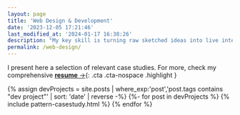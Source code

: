 ```yaml
---
layout: page
title: 'Web Design & Development'
date: '2023-12-05 17:21:46'
last_modified_at: '2024-01-17 16:38:26'
description: "My key skill is turning raw sketched ideas into live interfaces, studying and modifying them through user testing, always keeping a strong eye to accessibility, performance, and good design balance."
permalink: /web-design/
---
```

I present here a selection of relevant case studies. For more, check my comprehensive&nbsp;[**resume**&nbsp;&rarr;](https://web.minutestomidnight.co.uk){: .cta .cta-nospace .highlight }

<div class="case-studies h-feed">
	{% assign devProjects = site.posts | where_exp:'post','post.tags contains "dev project"' | sort: 'date' | reverse -%}
	{%- for post in devProjects %}
	{% include pattern-casestudy.html %}
	{% endfor %}
</div>